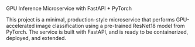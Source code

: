 GPU Inference Microservice with FastAPI + PyTorch

This project is a minimal, production-style microservice that performs GPU-accelerated image classification using a pre-trained ResNet18 model from PyTorch. 
The service is built with FastAPI, and is ready to be containerized, deployed, and extended.

